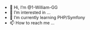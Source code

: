 - 👋 Hi, I’m @1-William-GG
- 👀 I’m interested in ...
- 🌱 I’m currently learning  PHP/Symfony
- 📫 How to reach me ...

<!---
1-William-GG/1-William-GG is a ✨ special ✨ repository because its `README.md` (this file) appears on your GitHub profile.
You can click the Preview link to take a look at your changes.
--->
